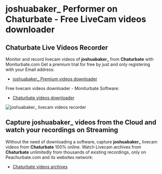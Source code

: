# joshuabaker_ Performer on Chaturbate - Free LiveCam videos downloader

## Chaturbate Live Videos Recorder

Monitor and record livecam videos of **joshuabaker_** from **Chaturbate** with Moniturbate.com
Get a premium trial for free by just and only registering with your Email address:
* [joshuabaker_ Premium videos downloader](https://moniturbate.com/request-demo-licence-key.html)

Free livecam videos downloader - Moniturbate Software:
* [Chaturbate videos downloader](https://moniturbate.com/moniturbate-download-software.html)

![joshuabaker_ livecam videos recorder](https://peachurnet.com/templates/moniturbate-software.png)


## Capture joshuabaker_ videos from the Cloud and watch your recordings on Streaming

Without the need of downloading a software, capture **joshuabaker_** livecam videos from **Chaturbate** 100% online.
Watch Livecam archives from **Chaturbate** unlimitedly from thousands of existing recordings, only on Peachurbate.com and its websites network:
* [Chaturbate videos archives](https://peachurnet.com/)